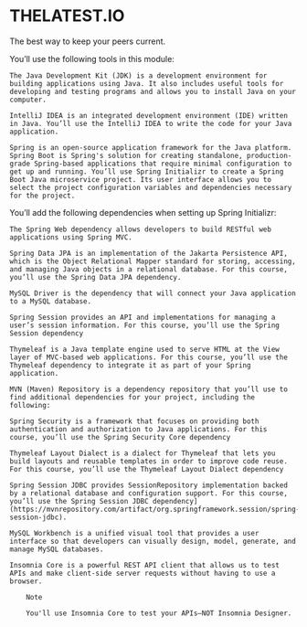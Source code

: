# THELATEST.IO
The best way to keep your peers current.




You’ll use the following tools in this module:

    The Java Development Kit (JDK) is a development environment for building applications using Java. It also includes useful tools for developing and testing programs and allows you to install Java on your computer.

    IntelliJ IDEA is an integrated development environment (IDE) written in Java. You’ll use the IntelliJ IDEA to write the code for your Java application.

    Spring is an open-source application framework for the Java platform. Spring Boot is Spring's solution for creating standalone, production-grade Spring-based applications that require minimal configuration to get up and running. You’ll use Spring Initializr to create a Spring Boot Java microservice project. Its user interface allows you to select the project configuration variables and dependencies necessary for the project. 

You’ll add the following dependencies when setting up Spring Initializr:

    The Spring Web dependency allows developers to build RESTful web applications using Spring MVC.

    Spring Data JPA is an implementation of the Jakarta Persistence API, which is the Object Relational Mapper standard for storing, accessing, and managing Java objects in a relational database. For this course, you’ll use the Spring Data JPA dependency.

    MySQL Driver is the dependency that will connect your Java application to a MySQL database.

    Spring Session provides an API and implementations for managing a user’s session information. For this course, you’ll use the Spring Session dependency

    Thymeleaf is a Java template engine used to serve HTML at the View layer of MVC-based web applications. For this course, you’ll use the Thymeleaf dependency to integrate it as part of your Spring application.

    MVN (Maven) Repository is a dependency repository that you’ll use to find additional dependencies for your project, including the following:

    Spring Security is a framework that focuses on providing both authentication and authorization to Java applications. For this course, you’ll use the Spring Security Core dependency

    Thymeleaf Layout Dialect is a dialect for Thymeleaf that lets you build layouts and reusable templates in order to improve code reuse. For this course, you’ll use the Thymeleaf Layout Dialect dependency

    Spring Session JDBC provides SessionRepository implementation backed by a relational database and configuration support. For this course, you’ll use the Spring Session JDBC dependency](https://mvnrepository.com/artifact/org.springframework.session/spring-session-jdbc).

    MySQL Workbench is a unified visual tool that provides a user interface so that developers can visually design, model, generate, and manage MySQL databases.

    Insomnia Core is a powerful REST API client that allows us to test APIs and make client-side server requests without having to use a browser.

        Note

        You'll use Insomnia Core to test your APIs—NOT Insomnia Designer.